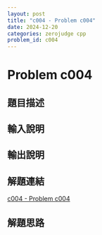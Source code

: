 ```yaml
---
layout: post
title: "c004 - Problem c004"
date: 2024-12-20
categories: zerojudge cpp
problem_id: c004
---
```


# Problem c004

## 題目描述



## 輸入說明



## 輸出說明



## 解題連結

[c004 - Problem c004](https://zerojudge.tw/ShowProblem?problemid=c004)

## 解題思路

